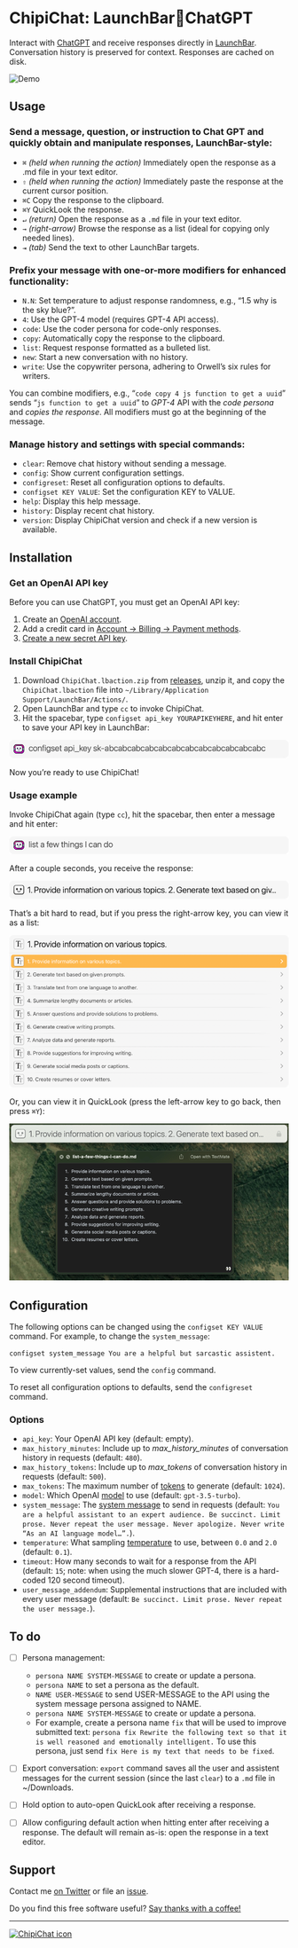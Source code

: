 # ChipiChat: LaunchBar🥂ChatGPT

Interact with [ChatGPT](https://chat.openai.com/chat) and receive responses directly in [LaunchBar](https://www.obdev.at/products/launchbar/index.html "LaunchBar 6"). Conversation history is preserved for context. Responses are cached on disk.

![Demo](https://send.strangecode.com/f/chipichat-demo-20230404.gif)


## Usage

### Send a message, question, or instruction to Chat GPT and quickly obtain and manipulate responses, LaunchBar-style:

- `⌘` *(held when running the action)* Immediately open the response as a .md file in your text editor.
- `⇧` *(held when running the action)* Immediately paste the response at the current cursor position.
-  `⌘C` Copy the response to the clipboard.
-  `⌘Y` QuickLook the response.
-  `↵` *(return)* Open the response as a `.md` file in your text editor.
-  `→` *(right-arrow)* Browse the response as a list (ideal for copying only needed lines).
-  `⇥` *(tab)* Send the text to other LaunchBar targets.

### Prefix your message with one-or-more modifiers for enhanced functionality:

-  `N.N`: Set temperature to adjust response randomness, e.g., “1.5 why is the sky blue?”.
-  `4`: Use the GPT-4 model (requires GPT-4 API access).
-  `code`: Use the coder persona for code-only responses.
-  `copy`: Automatically copy the response to the clipboard.
-  `list`: Request response formatted as a bulleted list.
-  `new`: Start a new conversation with no history.
-  `write`: Use the copywriter persona, adhering to Orwell’s six rules for writers.

You can combine modifiers, e.g., “`code copy 4 js function to get a uuid`” sends “`js function to get a uuid`” to *GPT-4* API with the *code persona* and *copies the response*. All modifiers must go at the beginning of the message.

### Manage history and settings with special commands:

- `clear`: Remove chat history without sending a message.
- `config`: Show current configuration settings.
- `configreset`: Reset all configuration options to defaults.
- `configset KEY VALUE`: Set the configuration KEY to VALUE.
- `help`: Display this help message.
- `history`: Display recent chat history.
- `version`: Display ChipiChat version and check if a new version is available.

## Installation

### Get an OpenAI API key

Before you can use ChatGPT, you must get an OpenAI API key:

1. Create an [OpenAI account](https://platform.openai.com/signup).
2. Add a credit card in [Account → Billing → Payment methods](https://platform.openai.com/account/billing/payment-methods).
3. [Create a new secret API key](https://platform.openai.com/account/api-keys).

### Install ChipiChat

1. Download `ChipiChat.lbaction.zip` from [releases](https://github.com/quinncomendant/ChipiChat.lbaction/releases), unzip it, and copy the `ChipiChat.lbaction` file into `~/Library/Application Support/LaunchBar/Actions/`.
2. Open LaunchBar and type `cc` to invoke ChipiChat. 
3. Hit the spacebar, type `configset api_key YOURAPIKEYHERE`, and hit enter to save your API key in LaunchBar:

![configset api_key yourkeyhere](docs/1-set-api-key.png)

Now you’re ready to use ChipiChat!

### Usage example

Invoke ChipiChat again (type `cc`), hit the spacebar, then enter a message and hit enter:

![Example Message](docs/2-example-message.png)

After a couple seconds, you receive the response:

![Response](docs/3-response.png)

That’s a bit hard to read, but if you press the right-arrow key, you can view it as a list:

![Response As List](docs/4-response-as-list.png)

Or, you can view it in QuickLook (press the left-arrow key to go back, then press `⌘Y`):

![Response As Quicklook](docs/5-response-as-quicklook.png)

## Configuration

The following options can be changed using the `configset KEY VALUE` command. For example, to change the `system_message`:

```
configset system_message You are a helpful but sarcastic assistent.
````

To view currently-set values, send the `config` command.

To reset all configuration options to defaults, send the `configreset` command.

### Options

- `api_key`: Your OpenAI API key (default: empty).
- `max_history_minutes`: Include up to *max_history_minutes* of conversation history in requests (default: `480`).
- `max_history_tokens`: Include up to *max_tokens* of conversation history in requests (default: `500`).
- `max_tokens`: The maximum number of [tokens](https://platform.openai.com/docs/api-reference/chat/create#chat/create-max_tokens) to generate (default: `1024`).
- `model`: Which OpenAI [model](https://platform.openai.com/docs/models/overview) to use (default: `gpt-3.5-turbo`).
- `system_message`: The [system message](https://platform.openai.com/docs/guides/chat/introduction) to send in requests (default: `You are a helpful assistant to an expert audience. Be succinct. Limit prose. Never repeat the user message. Never apologize. Never write “As an AI language model…”.`).
- `temperature`: What sampling [temperature](https://platform.openai.com/docs/api-reference/completions/create#completions/create-temperature) to use, between `0.0` and `2.0` (default: `0.1`).
- `timeout`: How many seconds to wait for a response from the API (default: `15`; note: when using the much slower GPT-4, there is a hard-coded 120 second timeout).
- `user_message_addendum`: Supplemental instructions that are included with every user message (default: `Be succinct. Limit prose. Never repeat the user message.`).

## To do

- [ ] Persona management:
    - `persona NAME SYSTEM-MESSAGE` to create or update a persona.
    - `persona NAME` to set a persona as the default.
    - `NAME USER-MESSAGE` to send USER-MESSAGE to the API using the system message persona assigned to NAME.
    - `persona NAME SYSTEM-MESSAGE` to create or update a persona.
    - For example, create a persona name `fix` that will be used to improve submitted text: `persona fix Rewrite the following text so that it is well reasoned and emotionally intelligent.` To use this persona, just send `fix Here is my text that needs to be fixed`.
- [ ] Export conversation: `export` command saves all the user and assistent messages for the current session (since the last `clear`) to a `.md` file in ~/Downloads.
- [ ] Hold option to auto-open QuickLook after receiving a response.
- [ ] Allow configuring default action when hitting enter after receiving a response. The default will remain as-is: open the response in a text editor.


## Support

Contact me [on Twitter](https://twitter.com/com) or file an [issue](https://github.com/quinncomendant/ChipiChat.lbaction/issues).

Do you find this free software useful? [Say thanks with a coffee!](https://ko-fi.com/strangecode)

----

[![ChipiChat icon](docs/ChipiChat.jpg)](docs/ChipiChat.jpg)